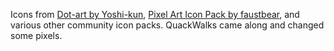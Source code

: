 Icons from [Dot-art by Yoshi-kun](http://yspixel.jpn.org/icon/game/), [Pixel Art Icon Pack by faustbear](https://www.reddit.com/r/miniSNESmods/comments/995ylx/additional_pixel_art_icon_pack_22/), and various other community icon packs.
QuackWalks came along and changed some pixels.